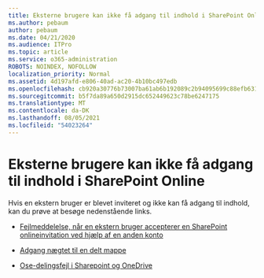 ```yaml
---
title: Eksterne brugere kan ikke få adgang til indhold i SharePoint Online
ms.author: pebaum
author: pebaum
ms.date: 04/21/2020
ms.audience: ITPro
ms.topic: article
ms.service: o365-administration
ROBOTS: NOINDEX, NOFOLLOW
localization_priority: Normal
ms.assetid: 4d197afd-e806-40ad-ac20-4b10bc497edb
ms.openlocfilehash: cb920a30776b73007ba61ab6b192089c2b94095699c88efb6316781ff00ed016
ms.sourcegitcommit: b5f7da89a650d2915dc652449623c78be6247175
ms.translationtype: MT
ms.contentlocale: da-DK
ms.lasthandoff: 08/05/2021
ms.locfileid: "54023264"
---
```

# <a name="external-user-is-unable-to-access-content-in-sharepoint-online"></a>Eksterne brugere kan ikke få adgang til indhold i SharePoint Online

Hvis en ekstern bruger er blevet inviteret og ikke kan få adgang til indhold, kan du prøve at besøge nedenstående links.

- [Fejlmeddelelse, når en ekstern bruger accepterer en SharePoint onlineinvitation ved hjælp af en anden konto](https://docs.microsoft.com/sharepoint/support/sharing-and-permissions/error-when-external-user-accepts-an-invitation-by-using-another-account)

- [Adgang nægtet til en delt mappe](https://docs.microsoft.com/sharepoint/support/sharing-and-permissions/cannot-access-shared-folder)

- [Ose-delingsfejl i Sharepoint og OneDrive](https://docs.microsoft.com/sharepoint/sharepoint-onedrive-error-message)

